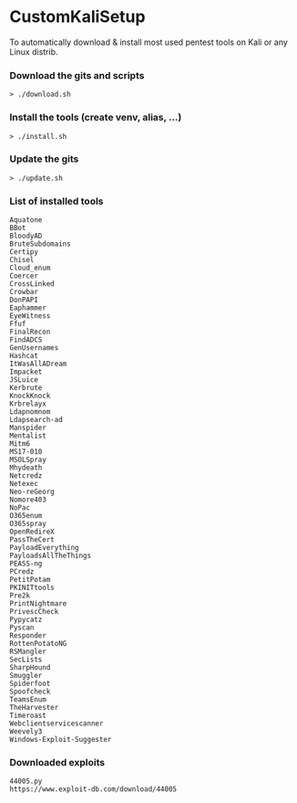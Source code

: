 # CustomKaliSetup
To automatically download &amp; install most used pentest tools on Kali or any Linux distrib.

### Download the gits and scripts
```
> ./download.sh
```

### Install the tools (create venv, alias, ...)
```
> ./install.sh
```

### Update the gits
```
> ./update.sh
```

### List of installed tools

```
Aquatone
BBot
BloodyAD
BruteSubdomains
Certipy
Chisel
Cloud_enum
Coercer
CrossLinked
Crowbar
DonPAPI
Eaphammer
EyeWitness
Ffuf
FinalRecon
FindADCS
GenUsernames
Hashcat
ItWasAllADream
Impacket
JSLuice
Kerbrute
KnockKnock
Krbrelayx
Ldapnomnom
Ldapsearch-ad
Manspider
Mentalist
Mitm6
MS17-010
MSOLSpray
Mhydeath
Netcredz
Netexec
Neo-reGeorg
Nomore403
NoPac
O365enum
O365spray
OpenRedireX
PassTheCert
PayloadEverything
PayloadsAllTheThings
PEASS-ng
PCredz
PetitPotam
PKINITtools
Pre2k
PrintNightmare
PrivescCheck
Pypycatz
Pyscan
Responder
RottenPotatoNG
RSMangler
SecLists
SharpHound
Smuggler
Spiderfoot
Spoofcheck
TeamsEnum
TheHarvester
Timeroast
Webclientservicescanner
Weevely3
Windows-Exploit-Suggester
```

### Downloaded exploits 
```
44005.py
https://www.exploit-db.com/download/44005
```
